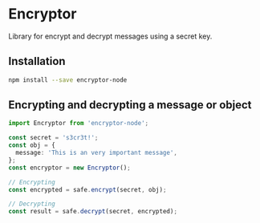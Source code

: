 # Encryptor
Library for encrypt and decrypt messages using a secret key.

## Installation

```sh
npm install --save encryptor-node
```

## Encrypting and decrypting a message or object

```ts
import Encryptor from 'encryptor-node';

const secret = 's3cr3t!';
const obj = {
  message: 'This is an very important message',
};
const encryptor = new Encryptor();

// Encrypting
const encrypted = safe.encrypt(secret, obj);

// Decrypting
const result = safe.decrypt(secret, encrypted);
```
